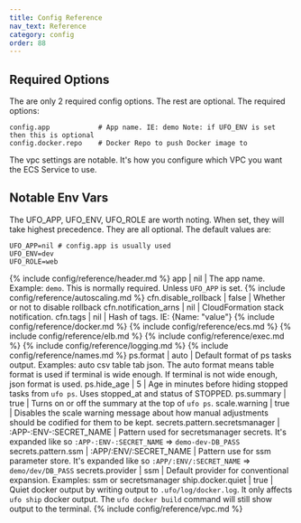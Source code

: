 ```yaml
---
title: Config Reference
nav_text: Reference
category: config
order: 88
---
```



## Required Options

The are only 2 required config options. The rest are optional. The required options:

    config.app            # App name. IE: demo Note: if UFO_ENV is set then this is optional
    config.docker.repo    # Docker Repo to push Docker image to

The vpc settings are notable. It's how you configure which VPC you want the ECS Service to use.

## Notable Env Vars

The UFO_APP, UFO_ENV, UFO_ROLE are worth noting. When set, they will take highest precedence. They are all optional.  The default values are:

    UFO_APP=nil # config.app is usually used
    UFO_ENV=dev
    UFO_ROLE=web

{% include config/reference/header.md %}
app | nil | The app name. Example: `demo`. This is normally required. Unless `UFO_APP` is set.
{% include config/reference/autoscaling.md %}
cfn.disable_rollback | false | Whether or not to disable rollback
cfn.notification_arns | nil | CloudFormation stack notification.
cfn.tags | nil | Hash of tags. IE: {Name: "value"}
{% include config/reference/docker.md %}
{% include config/reference/ecs.md %}
{% include config/reference/elb.md %}
{% include config/reference/exec.md %}
{% include config/reference/logging.md %}
{% include config/reference/names.md %}
ps.format | auto | Default format of ps tasks output. Examples: auto csv table tab json. The auto format means table format is used if terminal is wide enough. If terminal is not wide enough, json format is used.
ps.hide_age | 5 | Age in minutes before hiding stopped tasks from `ufo ps`. Uses stopped_at and status of STOPPED.
ps.summary | true | Turns on or off the summary at the top of `ufo ps`.
scale.warning | true | Disables the scale warning message about how manual adjustments should be codified for them to be kept.
secrets.pattern.secretsmanager | :APP-:ENV-:SECRET_NAME | Pattern used for secretsmanager secrets. It's expanded like so `:APP-:ENV-:SECRET_NAME` => `demo-dev-DB_PASS`
secrets.pattern.ssm | :APP/:ENV/:SECRET_NAME | Pattern use for ssm parameter store. It's expanded like so `:APP/:ENV/:SECRET_NAME` => `demo/dev/DB_PASS`
secrets.provider | ssm | Default provider for conventional expansion. Examples: ssm or secretsmanager
ship.docker.quiet | true | Quiet docker output by writing output to `.ufo/log/docker.log`. It only affects `ufo ship` docker output. The `ufo docker build` command will still show output to the terminal.
{% include config/reference/vpc.md %}
